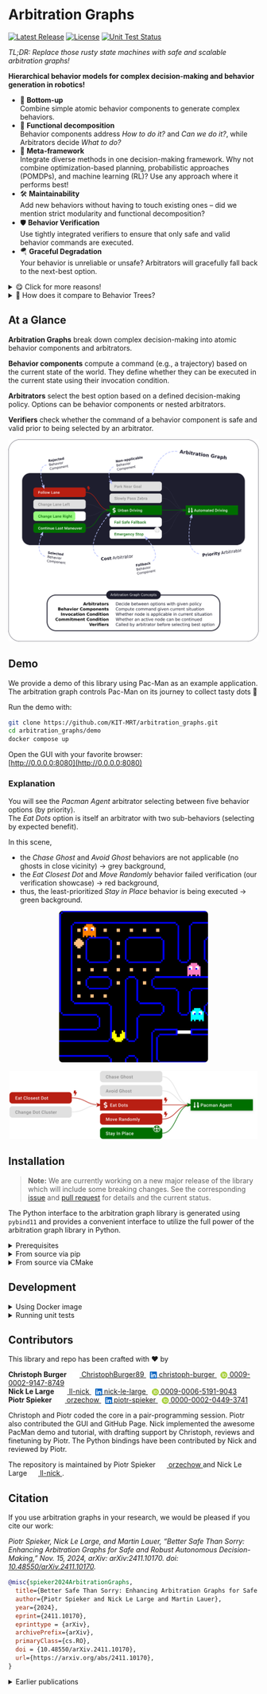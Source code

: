# Arbitration Graphs

[![Latest Release](https://img.shields.io/github/v/release/KIT-MRT/arbitration_graphs?color=green)](https://github.com/KIT-MRT/arbitration_graphs/releases)
[![License](https://img.shields.io/github/license/KIT-MRT/arbitration_graphs)](./LICENSE)
[![Unit Test Status](https://img.shields.io/github/actions/workflow/status/KIT-MRT/arbitration_graphs/run-unit-tests.yaml?branch=main&label=tests)](https://github.com/KIT-MRT/arbitration_graphs/actions/workflows/run-unit-tests.yaml?query=branch%3Amain)

*TL;DR: Replace those rusty state machines with safe and scalable arbitration graphs!*

**Hierarchical behavior models for complex decision-making and behavior generation in robotics!**

- 🌱 **Bottom-up**  
  Combine simple atomic behavior components to generate complex behaviors.
- 🧩 **Functional decomposition**  
  Behavior components address *How to do it?* and *Can we do it?*, while Arbitrators decide *What to do?*
 - 🧠 **Meta-framework**  
  Integrate diverse methods in one decision-making framework. Why not combine optimization-based planning, probabilistic approaches (POMDPs), and machine learning (RL)? Use any approach where it performs best!
- 🛠️ **Maintainability**  
  Add new behaviors without having to touch existing ones – did we mention strict modularity and functional decomposition?
- 🛡️ **Behavior Verification**  
  Use tightly integrated verifiers to ensure that only safe and valid behavior commands are executed.
- 🪂 **Graceful Degradation**  
  Your behavior is unreliable or unsafe? Arbitrators will gracefully fall back to the next-best option.


<details>
<summary>😋 Click for more reasons!</summary>

- 📈 **Scalability**  
  Stack behavior components in arbitrators to create hierarchical behavior models.
- 💡 **Transparency**  
  Easily follow and understand the decision-making process, e.g., with our GUI.
- 📦 **Header-Only**  
  Simple integration – just include this header-only C++17 library!
- 🐍 **Python Bindings**  
  For easy prototyping, testing, and integration of machine learning algorithms, all the functionality is available via Python bindings.
- 📜 **Permissive License**  
  Published under MIT license to ensure maximum flexibility for your projects.

</details>


<details>
<summary>🤨 How does it compare to Behavior Trees?</summary>

Behavior Trees (BTs) are great for a variety of applications and thrive within a vibrant community!  
Kudos to [Petter Ögren's](https://www.kth.se/profile/petter/) crew, [Michele Colledanchise](https://miccol.github.io/behaviortrees/) and [Davide Faconti](https://github.com/facontidavide) 🖖

But, Arbitration Graphs bring great value, especially for safety critical applications like self-driving cars and mobile robots in general – by strictly coupling preconditions to behaviors and tightly integrating behavior verification.
A bit more in detail:

|                   | Behavior Trees                                                                                                                 | Arbitration Graphs                                                                                                                                                                                                    |
| ----------------- | ------------------------------------------------------------------------------------------------------------------------------ | --------------------------------------------------------------------------------------------------------------------------------------------------------------------------------------------------------------------- |
| **Interfaces**    | Nodes return execution status (*success*, *failure*, or *running*). <br>⏵ more flexibility w.r.t. a node's actuator interfaces | Behavior components & arbitrators return commands (e.g., a trajectory). <br>⏵ control theory motivated interface ${f(\boldsymbol{x}) \to \boldsymbol{u}}$ <br>⏵ command can be verified by each arbitrator            |
| **Preconditions** | Implemented by condition nodes distributed throughout the tree. <br>⏵ easy to reuse preconditions for multiple behaviors       | Require behavior components to define their own preconditions. <br>⏵ tight coupling of preconditions to behaviors <br>⏵ robustness and safety less dependent on node arrangement                                      |
| **Safety**        | Each node decides on its success or failure. <br>⏵ can lead to safety and reliability issues, if not carefully managed         | Integrate safety into the selection mechanism, using node-independent verifiers. <br>⏵ reduces the burden on behavior engineers <br>⏵ allows an easy integration of unsafe behavior components (ML, probabilistic, …) |

</details>

## At a Glance

**Arbitration Graphs** break down complex decision-making into atomic behavior components and arbitrators.

**Behavior components** compute a command (e.g., a trajectory) based on the current state of the world.
They define whether they can be executed in the current state using their invocation condition.

**Arbitrators** select the best option based on a defined decision-making policy.
Options can be behavior components or nested arbitrators.

**Verifiers** check whether the command of a behavior component is safe and valid prior to being selected by an arbitrator.

<p align="center">
  <img src="../docs/assets/img/arbitration_graphs_at_a_glance.svg" />
</p>


## Demo

We provide a demo of this library using Pac-Man as an example application.  
The arbitration graph controls Pac-Man on its journey to collect tasty dots 🍬

Run the demo with:

```bash
git clone https://github.com/KIT-MRT/arbitration_graphs.git
cd arbitration_graphs/demo
docker compose up
```

Open the GUI with your favorite browser:  
[http://0.0.0.0:8080](http://0.0.0.0:8080)

### Explanation

You will see the *Pacman Agent* arbitrator selecting between five behavior options (by priority).  
The *Eat Dots* option is itself an arbitrator with two sub-behaviors (selecting by expected benefit).

In this scene,
- the *Chase Ghost* and *Avoid Ghost* behaviors are not applicable (no ghosts in close vicinity) → grey background,
- the *Eat Closest Dot* and *Move Randomly* behavior failed verification (our verification showcase) → red background,
- thus, the least-prioritized *Stay in Place* behavior is being executed → green background.

<p align="center">
  <img src="../docs/assets/img/pacman_scenario_cropped.png" width="300" />
</p>
<p align="center">
  <img src="../docs/assets/img/pacman_arbitrator_safe.svg" width="500" /> 
</p>

## Installation

> **Note:** We are currently working on a new major release of the library which will include some breaking changes.
> See the corresponding [issue](https://github.com/KIT-MRT/arbitration_graphs/issues/116) and [pull request](https://github.com/KIT-MRT/arbitration_graphs/pull/123) for details and the current status.

The Python interface to the arbitration graph library is generated using `pybind11` and provides a convenient interface to utilize the full power of the arbitration graph library in Python.

<details>
<summary>Prerequisites</summary>

First make sure all dependencies are installed:
- The arbitration graph core library (see [../README.md](../README.md))
- Python 3.8 or higher
- [pybind11](https://pybind11.readthedocs.io/en/stable/installing.html)
- [ninja](https://ninja-build.org/)

See also the [`Dockerfile`](./Dockerfile) for how to install these packages under Debian or Ubuntu.
</details>

<details>
<summary>From source via pip</summary>


```bash
# From local repository
git clone https://github.com/KIT-MRT/arbitration_graphs.git
cd arbitration_graphs/python_bindings
pip install .

# Or directly from GitHub
pip install git+https://github.com/KIT-MRT/arbitration_graphs.git#subdirectory=python_bindings
```
</details>

<details>
<summary>From source via CMake</summary>

Clone the repository and build the package using CMake:
```bash
mkdir -p arbitration_graphs/python_bindings/build
cd arbitration_graphs/python_bindings/build
cmake ..
cmake --build .
```
</details>

## Development

<details>
<summary>Using Docker image</summary>

Clone the repository and run the development image

```bash
git clone https://github.com/KIT-MRT/arbitration_graphs.git
cd arbitration_graphs/python_bindings
docker compose build arbitration_graphs_pybind_devel
docker compose run --rm arbitration_graphs_pybind_devel
```

This mounts the source into the container's `/home/blinky/arbitration_graphs` folder.
There, you can edit the source code, compile and run the tests etc.

</details>


<details>
<summary>Running unit tests</summary>

This package includes unit tests analogous to the C++ tests.
To run all tests, use the following command:

```bash
cd arbitration_graphs/python_bindings/test
python -m unittest discover
```
</details>

## Contributors

This library and repo has been crafted with ❤️ by

**Christoph Burger**
&nbsp;
<a href="https://github.com/ChristophBurger89" aria-label="View GitHub profile">
  <img class="github-logo" style="height:1em; position: relative; top:.2em" src="../docs/assets/img/github-mark-white.svg" alt="GitHub Invertocat"/>
  ChristophBurger89
</a>
&nbsp;
<a href="https://www.linkedin.com/in/christoph-burger" aria-label="View LinkedIn profile">
  <img style="height:1em; position: relative; top:.2em" src="../docs/assets/img/In-Blue-128@2x.png" alt="LinkedIn logo"/>
  christoph-burger
</a>
&nbsp;
<a href="https://orcid.org/0009-0002-9147-8749" aria-label="View ORCID record">
  <img style="height:1em; position: relative; top:.2em" src="../docs/assets/img/ORCID-iD_icon_vector.svg" alt="ORCID iD"/>
  0009-0002-9147-8749
</a><br>
**Nick Le Large**
&nbsp;
<a href="https://github.com/ll-nick" aria-label="View GitHub profile">
  <img class="github-logo" style="height:1em; position: relative; top:.2em" src="../docs/assets/img/github-mark-white.svg" alt="GitHub Invertocat"/>
  ll-nick
</a>
&nbsp;
<a href="https://www.linkedin.com/in/nick-le-large" aria-label="View LinkedIn profile">
  <img style="height:1em; position: relative; top:.2em" src="../docs/assets/img/In-Blue-128@2x.png" alt="LinkedIn logo"/>
  nick-le-large
</a>
&nbsp;
<a href="https://orcid.org/0009-0006-5191-9043" aria-label="View ORCID record">
  <img style="height:1em; position: relative; top:.2em" src="../docs/assets/img/ORCID-iD_icon_vector.svg" alt="ORCID iD"/>
  0009-0006-5191-9043
</a><br>
**Piotr Spieker**
&nbsp;
<a href="https://github.com/orzechow" aria-label="View GitHub profile">
  <img class="github-logo" style="height:1em; position: relative; top:.2em" src="../docs/assets/img/github-mark-white.svg" alt="GitHub Invertocat"/>
  orzechow
</a>
&nbsp;
<a href="https://www.linkedin.com/in/piotr-spieker" aria-label="View LinkedIn profile">
  <img style="height:1em; position: relative; top:.2em" src="../docs/assets/img/In-Blue-128@2x.png" alt="LinkedIn logo"/>
  piotr-spieker
</a>
&nbsp;
<a href="https://orcid.org/0000-0002-0449-3741" aria-label="View ORCID record">
  <img style="height:1em; position: relative; top:.2em" src="../docs/assets/img/ORCID-iD_icon_vector.svg" alt="ORCID iD"/>
  0000-0002-0449-3741
</a>

Christoph and Piotr coded the core in a pair-programming session.
Piotr also contributed the GUI and GitHub Page.
Nick implemented the awesome PacMan demo and tutorial, with drafting support by Christoph, reviews and finetuning by Piotr.
The Python bindings have been contributed by Nick and reviewed by Piotr.

The repository is maintained by Piotr Spieker&nbsp;
<a href="https://github.com/orzechow" aria-label="View GitHub profile">
  <img class="github-logo" style="height:1em; position: relative; top:.2em" src="../docs/assets/img/github-mark-white.svg" alt="GitHub Invertocat"/>
  orzechow
</a>
and
Nick Le Large&nbsp;
<a href="https://github.com/ll-nick" aria-label="View GitHub profile">
  <img class="github-logo" style="height:1em; position: relative; top:.2em" src="../docs/assets/img/github-mark-white.svg" alt="GitHub Invertocat"/>
  ll-nick
</a>.


## Citation

If you use arbitration graphs in your research, we would be pleased if you cite our work:

*Piotr Spieker, Nick Le Large, and Martin Lauer, “Better Safe Than Sorry: Enhancing Arbitration Graphs for Safe and Robust Autonomous Decision-Making,” Nov. 15, 2024, arXiv: arXiv:2411.10170. doi: [10.48550/arXiv.2411.10170](https://doi.org/10.48550/arXiv.2411.10170).*

```bibtex
@misc{spieker2024ArbitrationGraphs,
  title={Better Safe Than Sorry: Enhancing Arbitration Graphs for Safe and Robust Autonomous Decision-Making}, 
  author={Piotr Spieker and Nick Le Large and Martin Lauer},
  year={2024},
  eprint={2411.10170},
  eprinttype = {arXiv},
  archivePrefix={arXiv},
  primaryClass={cs.RO},
  doi = {10.48550/arXiv.2411.10170},
  url={https://arxiv.org/abs/2411.10170}, 
}
```


<details>
<summary>Earlier publications</summary>

### Behavior Verification and Fallback Layers
A safety concept that extends Arbitration Graphs with behavior verification and fallback layers in the context of automated driving has been proposed by Piotr Spieker (née Orzechowski) in his PhD thesis.
This served as the basis for the paper with Nick above.

_Piotr F. Orzechowski, “Verhaltensentscheidung für automatisierte Fahrzeuge mittels Arbitrationsgraphen,” phd, Karlsruher Institut für Technologie (KIT), 2023. doi: [10.5445/IR/1000160638](https://doi.org/10.5445/IR/1000160638)._

```bibtex
@thesis{Orzechowski2023Arbitrationsgraphen,
  type = {phdthesis},
  title = {Verhaltensentscheidung für automatisierte Fahrzeuge mittels Arbitrationsgraphen},
  author = {Orzechowski, Piotr Franciszek},
  date = {2023},
  institution = {Karlsruher Institut für Technologie (KIT)},
  doi = {10.5445/IR/1000160638},
  langid = {german},
  pagetotal = {169},
}
```

### Replacing state machines in AV
Arbitration Graphs replaced state machines in the context of automated driving at the Institute of Measurement and Control Systems (MRT) of the Karlsruhe Institute of Technology (KIT):

_Piotr F. Orzechowski, Christoph Burger, and Martin Lauer, “Decision-Making for Automated Vehicles Using a Hierarchical Behavior-Based Arbitration Scheme,” in Intelligent Vehicles Symposium, Las Vegas, NV, USA: IEEE, Oct. 2020, pp. 767–774. doi: [10.1109/IV47402.2020.9304723](https://doi.org/10.1109/IV47402.2020.9304723)._

```bibtex
@inproceedings{orzechowski2020ArbitrationGraphs,
  title = {Decision-Making for Automated Vehicles Using a Hierarchical Behavior-Based Arbitration Scheme},
  booktitle = {Intelligent Vehicles Symposium},
  author = {Orzechowski, Piotr F. and Burger, Christoph and Lauer, Martin},
  date = {2020-10},
  pages = {767--774},
  publisher = {IEEE},
  location = {Las Vegas, NV, USA},
  issn = {2642-7214},
  doi = {10.1109/IV47402.2020.9304723},
}
```

### Foundation work in Robot Soccer
The foundations for Arbitration Graphs have been proposed in the context of robot soccer:

_Martin Lauer, Roland Hafner, Sascha Lange, and Martin Riedmiller, “Cognitive concepts in autonomous soccer playing robots,” Cognitive Systems Research, vol. 11, no. 3, pp. 287–309, 2010, doi: [10.1016/j.cogsys.2009.12.003](https://doi.org/10.1016/j.cogsys.2009.12.003)._

```bibtex
@article{lauer2010CognitiveConceptsAutonomous,
  title = {Cognitive Concepts in Autonomous Soccer Playing Robots},
  author = {Lauer, Martin and Hafner, Roland and Lange, Sascha and Riedmiller, Martin},
  date = {2010},
  journaltitle = {Cognitive Systems Research},
  volume = {11},
  number = {3},
  pages = {287--309},
  doi = {10.1016/j.cogsys.2009.12.003},
}
```

</details>
